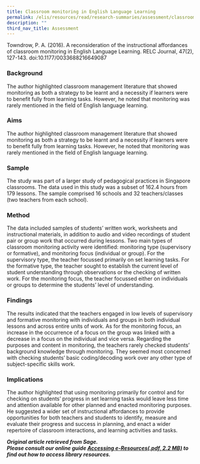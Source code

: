 ```yaml
---
title: Classroom monitoring in English Language Learning
permalink: /elis/resources/read/research-summaries/assessment/classroom-monitoring-in-english-language-learning/
description: ""
third_nav_title: Assessment
---
```

Towndrow, P. A. (2016). A reconsideration of the instructional affordances of classroom monitoring in English Language Learning. RELC Journal, 47(2), 127-143. doi:10.1177/0033688216649087



### Background

The author highlighted classroom management literature that showed monitoring as both a strategy to be learnt and a necessity if learners were to benefit fully from learning tasks. However, he noted that monitoring was rarely mentioned in the field of English language learning.



### Aims

The author highlighted classroom management literature that showed monitoring as both a strategy to be learnt and a necessity if learners were to benefit fully from learning tasks. However, he noted that monitoring was rarely mentioned in the field of English language learning.



### Sample

The study was part of a larger study of pedagogical practices in Singapore classrooms. The data used in this study was a subset of 162.4 hours from 179 lessons. The sample comprised 16 schools and 32 teachers/classes (two teachers from each school).


### Method

The data included samples of students’ written work, worksheets and instructional materials, in addition to audio and video recordings of student pair or group work that occurred during lessons. Two main types of classroom monitoring activity were identified: monitoring type (supervisory or formative), and monitoring focus (individual or group). For the supervisory type, the teacher focussed primarily on set learning tasks. For the formative type, the teacher sought to establish the current level of student understanding through observations or the checking of written work. For the monitoring focus, the teacher focussed either on individuals or groups to determine the students’ level of understanding.


### Findings

The results indicated that the teachers engaged in low levels of supervisory and formative monitoring with individuals and groups in both individual lessons and across entire units of work. As for the monitoring focus, an increase in the occurrence of a focus on the group was linked with a decrease in a focus on the individual and vice versa. Regarding the purposes and content in monitoring, the teachers rarely checked students’ background knowledge through monitoring. They seemed most concerned with checking students’ basic coding/decoding work over any other type of subject-specific skills work.

 

### Implications

The author highlighted that using monitoring primarily for control and for checking on students’ progress in set learning tasks would leave less time and attention available for other planned and enacted monitoring purposes. He suggested a wider set of instructional affordances to provide opportunities for both teachers and students to identify, measure and evaluate their progress and success in planning, and enact a wider repertoire of classroom interactions, and learning activities and tasks.



_**Original article retrieved from Sage.**_  
**_Please consult our online guide [Accessing e-Resources(.pdf, 2.2 MB)](https://academyofsingaporeteachers-moe-edu-sg-admin.cwp.sg/elis/resources/read/research-summaries/assessment/18e45074-6b1b-4ac7-811f-1a8da16c4f81 "Accessing e-Resources") to find out how to access library resources._**